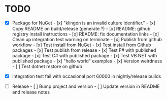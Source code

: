 # TODO

- [x] Package for NuGet
      - [x] "klingon is an invalid culture identifier."
      - [x] Copy README on build/release (generate ?)
      - [x] README: github registry install instructions
      - [x] README: fix documentation links
      - [x] Clean up integration test warning on terminate
      - [x] Publish from github workflow
      - [x] Test install from NuGet
      - [x] Test install from Github packages
      - [x] Test publish from release
      - [x] Test F# with published package
      - [x] Test C# with published package
      - [x] Test VB.NET with published package
      - [x] "hello world" examples
      - [x] Version weirdness
      - [ ] Test dotnet restore on github

- [x] integration test fail with occasional port 60000 in nightly/release builds

- [ ] Release
      - [ ] Bump project and version
      - [ ] Update version in README and release notes